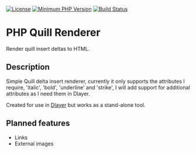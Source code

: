 [![License](https://img.shields.io/badge/license-MIT-blue.svg)](https://github.com/Dlayer/dlayer/blob/master/LICENSE)
[![Minimum PHP Version](https://img.shields.io/badge/php-%3E%3D%205.6-8892BF.svg)](https://php.net/)
[![Build Status](https://travis-ci.org/deanblackborough/php-quill-renderer.svg?branch=master)](https://travis-ci.org/deanblackborough/php-quill-renderer)

# PHP Quill Renderer

Render quill insert deltas to HTML.

## Description

Simple Quill delta insert renderer, currently it only supports the attributes I require, 'italic', 'bold', 'underline' 
and 'strike', I will add support for additional attributes as I need them in Dlayer.

Created for use in [Dlayer](https://github.com/Dlayer/dlayer) but works as a stand-alone tool.

## Planned features

* Links
* External images

